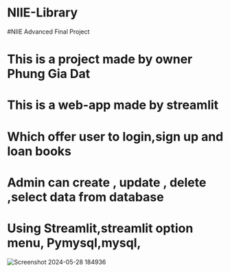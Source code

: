 ﻿# NIIE-Library
#NIIE Advanced Final Project
# This is a project made by owner Phung Gia Dat
# This is a web-app made by streamlit 
# Which offer user to login,sign up and loan books 
# Admin can create , update , delete ,select data from database
# Using Streamlit,streamlit option menu, Pymysql,mysql,
![Screenshot 2024-05-28 184936](https://github.com/PhungGiaDat/NIIE-Library-streamlit-/assets/132189857/8efc7453-4454-4882-9222-bb2c068a72b9)
